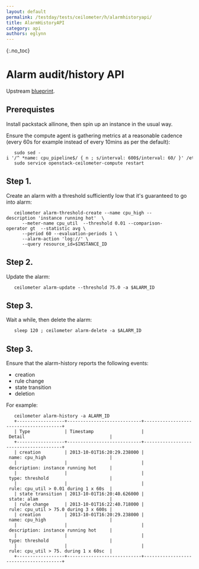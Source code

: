 ```yaml
---
layout: default
permalink: /testday/tests/ceilometer/h/alarmhistoryapi/
title: AlarmHistoryAPI
category: api
authors: eglynn
---
```


{:.no_toc}

# Alarm audit/history API

Upstream [blueprint](https://blueprints.launchpad.net/ceilometer/+spec/alarm-audit-api).

## Prerequistes

Install packstack allinone, then spin up an instance in the usual way.

Ensure the compute agent is gathering metrics at a reasonable cadence (every 60s for example instead of every 10mins as per the default):

       sudo sed -i '/^ *name: cpu_pipeline$/ { n ; s/interval: 600$/interval: 60/ }' /etc/ceilometer/pipeline.yaml
       sudo service openstack-ceilometer-compute restart

## Step 1.

Create an alarm with a threshold sufficiently low that it's guaranteed to go into alarm:

       ceilometer alarm-threshold-create --name cpu_high --description 'instance running hot'  \
          --meter-name cpu_util  --threshold 0.01 --comparison-operator gt  --statistic avg \
          --period 60 --evaluation-periods 1 \
          --alarm-action 'log://' \
          --query resource_id=$INSTANCE_ID

## Step 2.

Update the alarm:

       ceilometer alarm-update --threshold 75.0 -a $ALARM_ID

## Step 3.

Wait a while, then delete the alarm:

       sleep 120 ; ceilometer alarm-delete -a $ALARM_ID

## Step 3.

Ensure that the alarm-history reports the following events:

*   creation
*   rule change
*   state transition
*   deletion

 For example:

       ceilometer alarm-history -a ALARM_ID
       +------------------+----------------------------+---------------------------------------+
       | Type             | Timestamp                  | Detail                                |
       +------------------+----------------------------+---------------------------------------+
       | creation         | 2013-10-01T16:20:29.238000 | name: cpu_high                        |
       |                  |                            | description: instance running hot     |
       |                  |                            | type: threshold                       |
       |                  |                            | rule: cpu_util > 0.01 during 1 x 60s  |
       | state transition | 2013-10-01T16:20:40.626000 | state: alam                           |
       | rule change      | 2013-10-01T16:22:40.718000 | rule: cpu_util > 75.0 during 3 x 600s |
       | creation         | 2013-10-01T16:20:29.238000 | name: cpu_high                        |
       |                  |                            | description: instance running hot     |
       |                  |                            | type: threshold                       |
       |                  |                            | rule: cpu_util > 75. during 1 x 60sc  |
       +------------------+----------------------------+---------------------------------------+

